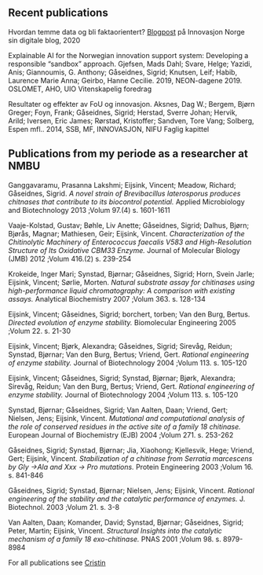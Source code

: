 
## Recent publications

Hvordan temme data og bli faktaorientert? [Blogpost](https://www.innovasjonnorge.no/no/subsites/digIN/datadrevet-utvikling/hvordan-temme-data-og-bli-faktabasert/) på Innovasjon Norge sin digitale blog, 2020 

Explainable AI for the Norwegian innovation support system: Developing a responsible “sandbox” approach.
Gjefsen, Mads Dahl; Svare, Helge; Yazidi, Anis; Giannoumis, G. Anthony; Gåseidnes, Sigrid; Knutsen, Leif; Habib, Laurence Marie Anna; Geirbo, Hanne Cecilie. 2019, NEON-dagene 2019. OSLOMET, AHO, UIO
Vitenskapelig foredrag

Resultater og effekter av FoU og innovasjon.
Aksnes, Dag W.; Bergem, Bjørn Greger; Foyn, Frank; Gåseidnes, Sigrid; Herstad, Sverre Johan; Hervik, Arild; Iversen, Eric James; Rørstad, Kristoffer; Sandven, Tore Vang; Solberg, Espen mfl.. 2014, SSB, MF, INNOVASJON, NIFU
Faglig kapittel


## Publications from my periode as a researcher at NMBU

Ganggavaramu, Prasanna Lakshmi; Eijsink, Vincent; Meadow, Richard; Gåseidnes, Sigrid.
*A novel strain of Brevibacillus laterosporus produces chitnases that contribute to its biocontrol potential.* Applied Microbiology and Biotechnology 2013 ;Volum 97.(4) s. 1601-1611
 
Vaaje-Kolstad, Gustav; Bøhle, Liv Anette; Gåseidnes, Sigrid; Dalhus, Bjørn; Bjørås, Magnar; Mathiesen, Geir; Eijsink, Vincent.
*Characterization of the Chitinolytic Machinery of Enterococcus faecalis V583 and High-Resolution Structure of Its Oxidative CBM33 Enzyme.* Journal of Molecular Biology (JMB) 2012 ;Volum 416.(2) s. 239-254

Krokeide, Inger Mari; Synstad, Bjørnar; Gåseidnes, Sigrid; Horn, Svein Jarle; Eijsink, Vincent; Sørlie, Morten.
*Natural substrate assay for chitinases using high-performance liquid chromatography: A comparison with existing assays.* Analytical Biochemistry 2007 ;Volum 363. s. 128-134

Eijsink, Vincent; Gåseidnes, Sigrid; borchert, torben; Van den Burg, Bertus.
*Directed evolution of enzyme stability.* Biomolecular Engineering 2005 ;Volum 22. s. 21-30

Eijsink, Vincent; Bjørk, Alexandra; Gåseidnes, Sigrid; Sirevåg, Reidun; Synstad, Bjørnar; Van den Burg, Bertus; Vriend, Gert.
*Rational engineering of enzyme stability.* Journal of Biotechnology 2004 ;Volum 113. s. 105-120
  
Eijsink, Vincent; Gåseidnes, Sigrid; Synstad, Bjørnar; Bjørk, Alexandra; Sirevåg, Reidun; Van den Burg, Bertus; Vriend, Gert.
*Rational engineering of enzyme stability.* Journal of Biotechnology 2004 ;Volum 113. s. 105-120
 
Synstad, Bjørnar; Gåseidnes, Sigrid; Van Aalten, Daan; Vriend, Gert; Nielsen, Jens; Eijsink, Vincent.
*Mutational and computational analysis of the role of conserved residues in the active site of a family 18 chitinase.* European Journal of Biochemistry (EJB) 2004 ;Volum 271. s. 253-262

Gåseidnes, Sigrid; Synstad, Bjørnar; Jia, Xiaohong; Kjellesvik, Hege; Vriend, Gert; Eijsink, Vincent.
*Stabilization of a chitinase from Serratia marcescens by Gly ->Ala and Xxx -> Pro mutations.* Protein Engineering 2003 ;Volum 16. s. 841-846
 
Gåseidnes, Sigrid; Synstad, Bjørnar; Nielsen, Jens; Eijsink, Vincent.
*Rational engineering of the stability and the catalytic performance of enzymes.* J. Biotechnol. 2003 ;Volum 21. s. 3-8
 
Van Aalten, Daan; Komander, David; Synstad, Bjørnar; Gåseidnes, Sigrid; Peter, Martin; Eijsink, Vincent.
*Structural Insights into the catalytic mechanism of a family 18 exo-chitinase.* PNAS 2001 ;Volum 98. s. 8979-8984

For all publications see [Cristin](https://app.cristin.no/search.jsf?t=sigrid%20g%C3%A5seidnes)